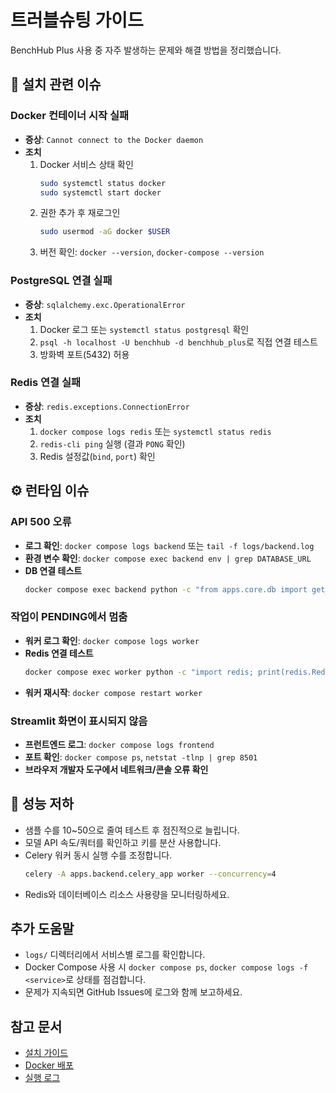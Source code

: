 # 트러블슈팅 가이드

BenchHub Plus 사용 중 자주 발생하는 문제와 해결 방법을 정리했습니다.

## 🚨 설치 관련 이슈
### Docker 컨테이너 시작 실패
- **증상**: `Cannot connect to the Docker daemon`
- **조치**
  1. Docker 서비스 상태 확인
     ```bash
     sudo systemctl status docker
     sudo systemctl start docker
     ```
  2. 권한 추가 후 재로그인
     ```bash
     sudo usermod -aG docker $USER
     ```
  3. 버전 확인: `docker --version`, `docker-compose --version`

### PostgreSQL 연결 실패
- **증상**: `sqlalchemy.exc.OperationalError`
- **조치**
  1. Docker 로그 또는 `systemctl status postgresql` 확인
  2. `psql -h localhost -U benchhub -d benchhub_plus`로 직접 연결 테스트
  3. 방화벽 포트(5432) 허용

### Redis 연결 실패
- **증상**: `redis.exceptions.ConnectionError`
- **조치**
  1. `docker compose logs redis` 또는 `systemctl status redis`
  2. `redis-cli ping` 실행 (결과 `PONG` 확인)
  3. Redis 설정값(`bind`, `port`) 확인

## ⚙️ 런타임 이슈
### API 500 오류
- **로그 확인**: `docker compose logs backend` 또는 `tail -f logs/backend.log`
- **환경 변수 확인**: `docker compose exec backend env | grep DATABASE_URL`
- **DB 연결 테스트**
  ```bash
  docker compose exec backend python -c "from apps.core.db import get_db; next(get_db()); print('OK')"
  ```

### 작업이 PENDING에서 멈춤
- **워커 로그 확인**: `docker compose logs worker`
- **Redis 연결 테스트**
  ```bash
  docker compose exec worker python -c "import redis; print(redis.Redis(host='redis', port=6379, db=0).ping())"
  ```
- **워커 재시작**: `docker compose restart worker`

### Streamlit 화면이 표시되지 않음
- **프런트엔드 로그**: `docker compose logs frontend`
- **포트 확인**: `docker compose ps`, `netstat -tlnp | grep 8501`
- **브라우저 개발자 도구에서 네트워크/콘솔 오류 확인**

## 🐢 성능 저하
- 샘플 수를 10~50으로 줄여 테스트 후 점진적으로 늘립니다.
- 모델 API 속도/쿼터를 확인하고 키를 분산 사용합니다.
- Celery 워커 동시 실행 수를 조정합니다.
  ```bash
  celery -A apps.backend.celery_app worker --concurrency=4
  ```
- Redis와 데이터베이스 리소스 사용량을 모니터링하세요.

## 추가 도움말
- `logs/` 디렉터리에서 서비스별 로그를 확인합니다.
- Docker Compose 사용 시 `docker compose ps`, `docker compose logs -f <service>`로 상태를 점검합니다.
- 문제가 지속되면 GitHub Issues에 로그와 함께 보고하세요.

## 참고 문서
- [설치 가이드](installation.md)
- [Docker 배포](docker-deployment.md)
- [실행 로그](EXECUTION_LOG.md)
